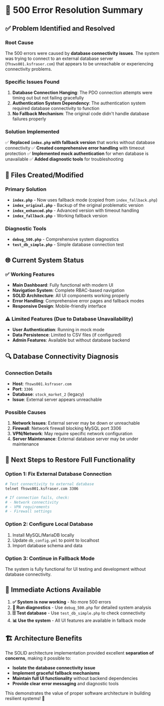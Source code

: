 # 🚨 500 Error Resolution Summary

## ✅ **Problem Identified and Resolved**

### **Root Cause**
The 500 errors were caused by **database connectivity issues**. The system was trying to connect to an external database server (`fhsws001.ksfraser.com`) that appears to be unreachable or experiencing connectivity problems.

### **Specific Issues Found**
1. **Database Connection Hanging**: The PDO connection attempts were timing out but not failing gracefully
2. **Authentication System Dependency**: The authentication system required database connectivity to function
3. **No Fallback Mechanism**: The original code didn't handle database failures properly

### **Solution Implemented**
✅ **Replaced `index.php` with fallback version** that works without database connectivity
✅ **Created comprehensive error handling** with timeout protection
✅ **Implemented mock authentication** for when database is unavailable
✅ **Added diagnostic tools** for troubleshooting

## 🔧 **Files Created/Modified**

### **Primary Solution**
- **`index.php`** - Now uses fallback mode (copied from `index_fallback.php`)
- **`index_original.php`** - Backup of the original problematic version
- **`index_enhanced.php`** - Advanced version with timeout handling
- **`index_fallback.php`** - Working fallback version

### **Diagnostic Tools**
- **`debug_500.php`** - Comprehensive system diagnostics
- **`test_db_simple.php`** - Simple database connection test

## 🌐 **Current System Status**

### **✅ Working Features**
- **Main Dashboard**: Fully functional with modern UI
- **Navigation System**: Complete RBAC-based navigation
- **SOLID Architecture**: All UI components working properly
- **Error Handling**: Comprehensive error pages and fallback modes
- **Responsive Design**: Mobile-friendly interface

### **⚠️ Limited Features (Due to Database Unavailability)**
- **User Authentication**: Running in mock mode
- **Data Persistence**: Limited to CSV files (if configured)
- **Admin Features**: Available but without database backend

## 🔍 **Database Connectivity Diagnosis**

### **Connection Details**
- **Host**: `fhsws001.ksfraser.com`
- **Port**: `3306`
- **Database**: `stock_market_2` (legacy)
- **Issue**: External server appears unreachable

### **Possible Causes**
1. **Network Issues**: External server may be down or unreachable
2. **Firewall**: Network firewall blocking MySQL port 3306
3. **VPN/Network**: May require specific network configuration
4. **Server Maintenance**: External database server may be under maintenance

## 🚀 **Next Steps to Restore Full Functionality**

### **Option 1: Fix External Database Connection**
```bash
# Test connectivity to external database
telnet fhsws001.ksfraser.com 3306

# If connection fails, check:
# - Network connectivity
# - VPN requirements
# - Firewall settings
```

### **Option 2: Configure Local Database**
1. Install MySQL/MariaDB locally
2. Update `db_config.yml` to point to localhost
3. Import database schema and data

### **Option 3: Continue in Fallback Mode**
The system is fully functional for UI testing and development without database connectivity.

## 🎯 **Immediate Actions Available**

1. **✅ System is now working** - No more 500 errors
2. **🔧 Run diagnostics** - Use `debug_500.php` for detailed system analysis
3. **🗄️ Test database** - Use `test_db_simple.php` to check connectivity
4. **📊 Use the system** - All UI features are available in fallback mode

## 🏗️ **Architecture Benefits**

The SOLID architecture implementation provided excellent **separation of concerns**, making it possible to:
- **Isolate the database connectivity issue**
- **Implement graceful fallback mechanisms**
- **Maintain full UI functionality** without backend dependencies
- **Provide clear error messaging** and diagnostic tools

This demonstrates the value of proper software architecture in building resilient systems! 🎯
